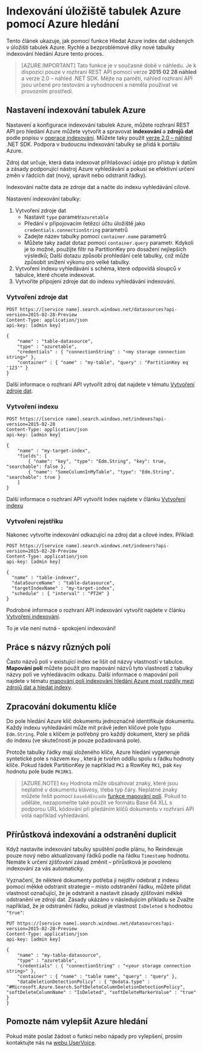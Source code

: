 <properties
pageTitle="Indexování úložiště tabulek Azure pomocí Azure hledání"
description="Zjistěte, jak chcete indexovat data uložená v tabulkách Azure pomocí funkce hledání Azure"
services="search"
documentationCenter=""
authors="chaosrealm"
manager="pablocas"
editor="" />

<tags
ms.service="search"
ms.devlang="rest-api"
ms.workload="search" ms.topic="article"  
ms.tgt_pltfrm="na"
ms.date="08/16/2016"
ms.author="eugenesh" />

# <a name="indexing-azure-table-storage-with-azure-search"></a>Indexování úložiště tabulek Azure pomocí Azure hledání

Tento článek ukazuje, jak pomocí funkce Hledat Azure index dat uložených v úložišti tabulek Azure. Rychlé a bezproblémové díky nové tabulky indexování hledání Azure tento proces. 

> [AZURE.IMPORTANT] Tato funkce je v současné době v náhledu. Je k dispozici pouze v rozhraní REST API pomocí verze **2015 02 28 náhled** a verze 2.0 – náhled .NET SDK. Mějte na paměti, náhled rozhraní API jsou určené pro testování a vyhodnocení a neměla používat ve provozním prostředí.

## <a name="setting-up-azure-table-indexing"></a>Nastavení indexování tabulek Azure

Nastavení a konfigurace indexování tabulek Azure, můžete rozhraní REST API pro hledání Azure můžete vytvořit a spravovat **indexování** a **zdrojů dat** podle popisu v [operace indexování](https://msdn.microsoft.com/library/azure/dn946891.aspx). Můžete taky použít [verze 2.0 – náhled](https://msdn.microsoft.com/library/mt761536%28v=azure.103%29.aspx) .NET SDK. Podpora v budoucnu indexování tabulky se přidá k portálu Azure.

Zdroj dat určuje, která data indexovat přihlašovací údaje pro přístup k datům a zásady podporující nástroj Azure vyhledávání a pokusí se efektivní určení změn v řádcích dat (nový, upravit nebo odstranit řádky).

Indexování načte data ze zdroje dat a načte do indexu vyhledávání cílové.

Nastavení indexování tabulky:

1. Vytvoření zdroje dat
    - Nastavit `type` parametr`azuretable`
    - Předání v připojovacím řetězci účtu úložiště jako `credentials.connectionString` parametrů
    - Zadejte název tabulky pomocí `container.name` parametrů
    - Můžete taky zadat dotaz pomocí `container.query` parametr. Kdykoli je to možné, použijte filtr na PartitionKey pro dosažení nejlepších výsledků; Další dotazu způsobí prohledání celé tabulky, což může způsobit snížení výkonu pro velké tabulky.
2. Vytvoření indexu vyhledávání s schéma, které odpovídá sloupců v tabulce, které chcete indexovat. 
3. Vytvoříte připojení zdroje dat do indexu vyhledávání indexování.

### <a name="create-data-source"></a>Vytvoření zdroje dat

    POST https://[service name].search.windows.net/datasources?api-version=2015-02-28-Preview
    Content-Type: application/json
    api-key: [admin key]

    {
        "name" : "table-datasource",
        "type" : "azuretable",
        "credentials" : { "connectionString" : "<my storage connection string>" },
        "container" : { "name" : "my-table", "query" : "PartitionKey eq '123'" }
    }   

Další informace o rozhraní API vytvořit zdroj dat najdete v tématu [Vytvoření zdroje dat](search-api-indexers-2015-02-28-preview.md#create-data-source).

### <a name="create-index"></a>Vytvoření indexu 

    POST https://[service name].search.windows.net/indexes?api-version=2015-02-28
    Content-Type: application/json
    api-key: [admin key]

    {
        "name" : "my-target-index",
        "fields": [
            { "name": "key", "type": "Edm.String", "key": true, "searchable": false },
            { "name": "SomeColumnInMyTable", "type": "Edm.String", "searchable": true }
        ]
    }

Další informace o rozhraní API vytvořit Index najdete v článku [Vytvoření indexu](https://msdn.microsoft.com/library/dn798941.aspx)

### <a name="create-indexer"></a>Vytvoření rejstříku 

Nakonec vytvořte indexování odkazující na zdroj dat a cílové index. Příklad:

    POST https://[service name].search.windows.net/indexers?api-version=2015-02-28-Preview
    Content-Type: application/json
    api-key: [admin key]

    {
      "name" : "table-indexer",
      "dataSourceName" : "table-datasource",
      "targetIndexName" : "my-target-index",
      "schedule" : { "interval" : "PT2H" }
    }

Podrobné informace o rozhraní API indexování vytvořit najdete v článku [Vytvoření indexování](search-api-indexers-2015-02-28-preview.md#create-indexer).

To je vše není nutná - spokojení indexování!

## <a name="dealing-with-different-field-names"></a>Práce s názvy různých polí

Často názvů polí v existující index se lišit od názvy vlastností v tabulce. **Mapování polí** můžete použít pro mapování názvů tyto vlastnosti z tabulky názvy polí ve vyhledávacím odkazu. Další informace o mapování polí najdete v tématu [mapování polí indexování hledání Azure most rozdíly mezi zdrojů dat a hledat indexy](search-indexer-field-mappings.md).

## <a name="handling-document-keys"></a>Zpracování dokumentu klíče

Do pole hledání Azure klíč dokumentu jednoznačně identifikuje dokumentu. Každý indexu vyhledávání může mít právě jeden klíčové pole typu `Edm.String`. Pole s klíčem je potřebný pro každý dokument, který se přidá do indexu (ve skutečnosti je pouze požadovaná pole).

Protože tabulky řádky mají složeného klíče, Azure hledání vygeneruje syntetické pole s názvem `Key` , která je tvořen oddílu spolu s řádku hodnoty klíče. Pokud řádek PartitionKey je například `PK1` a RowKey `RK1`, pak `Key` hodnotu pole bude `PK1RK1`. 

> [AZURE.NOTE] `Key` Hodnota může obsahovat znaky, které jsou neplatné v dokumentu klávesy, třeba typ čáry. Neplatné znaky můžete řešit pomocí `base64Encode` [funkce mapování polí](search-indexer-field-mappings.md#base64EncodeFunction). Pokud to uděláte, nezapomeňte také použít ve formátu Base 64 XLL s podporou URL kódování při předáním klíčů dokumentu v rozhraní API volá například vyhledávání.

## <a name="incremental-indexing-and-deletion-detection"></a>Přírůstková indexování a odstranění duplicit
 
Když nastavíte indexování tabulky spuštění podle plánu, ho Reindexuje pouze nový nebo aktualizovaný řádků podle na řádku `Timestamp` hodnotu. Nemáte k určení zjišťování zásad změnit – přírůstková je povoleno indexování za vás automaticky. 

Vyznačení, že některé dokumenty potřeba ji nejdřív odebrat z indexu pomocí měkké odstranit strategie – místo odstranění řádku, můžete přidat vlastnost označující, že je odstranit a nastavit zásady zjišťování měkké odstranění ve zdroji dat. Zásady ukázáno v následujícím příkladu se Zvažte například, že je odstranění řádku, pokud je vlastnost `IsDeleted` s hodnotou `"true"`: 

    PUT https://[service name].search.windows.net/datasources?api-version=2015-02-28-Preview
    Content-Type: application/json
    api-key: [admin key]
    
    {
        "name" : "my-table-datasource",
        "type" : "azuretable",
        "credentials" : { "connectionString" : "<your storage connection string>" },
        "container" : { "name" : "table name", "query" : "query" },
        "dataDeletionDetectionPolicy" : { "@odata.type" : "#Microsoft.Azure.Search.SoftDeleteColumnDeletionDetectionPolicy", "softDeleteColumnName" : "IsDeleted", "softDeleteMarkerValue" : "true" }
    }   


## <a name="help-us-make-azure-search-better"></a>Pomozte nám vylepšit Azure hledání

Pokud máte poslat žádost o funkci nebo nápady pro vylepšení, prosím kontaktujte nás na [webu UserVoice](https://feedback.azure.com/forums/263029-azure-search/).